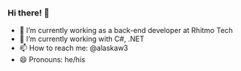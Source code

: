 ### Hi there! 👋

<!--
**GuilhermeAlaska/guilhermealaska** is a ✨ _special_ ✨ repository because its `README.md` (this file) appears on your GitHub profile.

Here are some ideas to get you started:
-->

- 🔭 I’m currently working as a back-end developer at Rhitmo Tech
- 🌱 I’m currently working with C#, .NET
- 📫 How to reach me: @alaskaw3
- 😄 Pronouns: he/his

